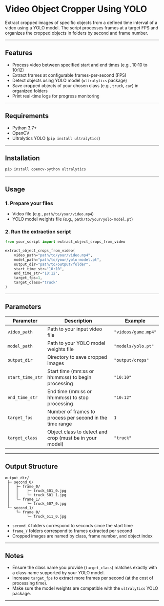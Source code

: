 
# Video Object Cropper Using YOLO

Extract cropped images of specific objects from a defined time interval of a video using a YOLO model. The script processes frames at a target FPS and organizes the cropped objects in folders by second and frame number.

---

## Features

* Process video between specified start and end times (e.g., 10:10 to 10:12)
* Extract frames at configurable frames-per-second (FPS)
* Detect objects using YOLO model (`ultralytics` package)
* Save cropped objects of your chosen class (e.g., `truck`, `car`) in organized folders
* Print real-time logs for progress monitoring

---

## Requirements

* Python 3.7+
* OpenCV
* Ultralytics YOLO (`pip install ultralytics`)

---

## Installation

```bash
pip install opencv-python ultralytics
```

---

## Usage

### 1. Prepare your files

* Video file (e.g., `path/to/your/video.mp4`)
* YOLO model weights file (e.g., `path/to/your/yolo-model.pt`)

### 2. Run the extraction script

```python
from your_script import extract_object_crops_from_video

extract_object_crops_from_video(
    video_path="path/to/your/video.mp4",
    model_path="path/to/your/yolo-model.pt",
    output_dir="path/to/output/folder",
    start_time_str="10:10",
    end_time_str="10:12",
    target_fps=1,
    target_class="truck"
)
```

---

## Parameters

| Parameter        | Description                                              | Example             |
| ---------------- | -------------------------------------------------------- | ------------------- |
| `video_path`     | Path to your input video file                            | `"videos/game.mp4"` |
| `model_path`     | Path to your YOLO model weights file                     | `"models/yolo.pt"`  |
| `output_dir`     | Directory to save cropped images                         | `"output/crops"`    |
| `start_time_str` | Start time (mm\:ss or hh\:mm\:ss) to begin processing    | `"10:10"`           |
| `end_time_str`   | End time (mm\:ss or hh\:mm\:ss) to stop processing       | `"10:12"`           |
| `target_fps`     | Number of frames to process per second in the time range | `1`                 |
| `target_class`   | Object class to detect and crop (must be in your model)  | `"truck"`           |

---

## Output Structure

```
output_dir/
 ├─ second_0/
 │   ├─ frame_0/
 │   │    ├─ truck_601_0.jpg
 │   │    └─ truck_601_1.jpg
 │   └─ frame_1/
 │        └─ truck_607_0.jpg
 └─ second_1/
     └─ frame_0/
          └─ truck_611_0.jpg
```

* `second_X` folders correspond to seconds since the start time
* `frame_Y` folders correspond to frames extracted per second
* Cropped images are named by class, frame number, and object index

---

## Notes

* Ensure the class name you provide (`target_class`) matches exactly with a class name supported by your YOLO model.
* Increase `target_fps` to extract more frames per second (at the cost of processing time).
* Make sure the model weights are compatible with the `ultralytics` YOLO package.

---
